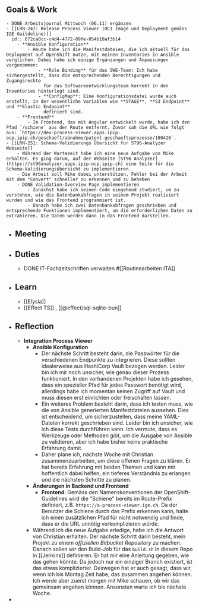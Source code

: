 ## Goals & Work
	- DONE Arbeitsjournal Mittwoch (06.11) ergänzen
	- [[LRN-247: Release Process Viewer (OCI Image und Deployment gemäss IGE Guildeline)]]
	  id:: 672ca8cc-c4d4-4772-89fe-054b18af3b14
		- **Ansible Konfiguration**
			- Heute habe ich die Manifestdateien, die ich aktuell für das Deployment auf OpenShift nutze, mit meinen Inventories in Ansible verglichen. Dabei habe ich einige Ergänzungen und Anpassungen vorgenommen:
				- **Role Binding** für das SWE-Team: Ich habe sichergestellt, dass die entsprechenden Berechtigungen und Zugangsrechte
				  für das Softwareentwicklungsteam korrekt in den Inventories hinterlegt sind.
				- **ConfigMap**: Eine Konfigurationsdatei wurde auch erstellt, in der wesentliche Variablen wie **STAGE**, **S3 Endpoint** und **Elastic Endpoint**
				  definiert sind.
		- **Frontend**
			- Im Frontend, das mit Angular entwickelt wurde, habe ich den Pfad `/schiene` aus der Route entfernt. Zuvor sah die URL wie folgt aus: `https://dev-process-viewer.apps.ipip-ocp.ipip.ch/geschaeft/abnahme/patent-geschaeftsprozesse/100426`.
	- [[LRN-251: Schema-Validierungs Übersicht für ST96-Analyzer Webseite]]
		- Während der Wartezeit habe ich eine neue Aufgabe von Mike erhalten. Es ging darum, auf der Webseite [ST96 Analyzer](https://st96analyzer.apps.ipip-ocp.ipip.ch) eine Seite für die Schema-Validierungsübersicht zu implementieren.
		- Die Arbeit soll Mike dabei unterstützen, Fehler bei der Arbeit mit dem "Convert" schneller zu erkennen und zu beheben
		- DONE Validation-Overview Page implementieren
			- Zunächst habe ich seinen Code eingehend studiert, um zu verstehen, wie die Datenbankabfragen in seinem Projekt realisiert wurden und wie das Frontend programmiert ist.
			- Danach habe ich zwei Datenbankabfragen geschrieben und entsprechende Funktionen implementiert, um die erforderlichen Daten zu extrahieren. Die Daten werden dann in das Frontend darstellen.
- ## Meeting
- ## Duties
	- DONE IT-Fachzeitschriften verwalten #[[Routinearbeiten ITA]]
- ## Learn
	- [[Elysia]]
	- [[Effect TS]] , [[@effect/sql-sqlite-bun]]
- ## Reflection
	- **Integration Process Viewer**
		- **Ansible Konfiguration**
			- Der nächste Schritt besteht darin, die Passwörter für die verschiedenen Endpunkte zu integrieren. Diese sollten idealerweise aus HashiCorp Vault bezogen werden. Leider bin ich mir noch unsicher, wie genau dieser Prozess funktioniert. In den vorhandenen Projekten habe ich gesehen, dass ein spezieller Pfad für jedes Passwort benötigt wird, allerdings habe ich momentan keinen Zugriff auf Vault und muss diesen erst einrichten oder freischalten lassen.
			- Ein weiteres Problem besteht darin, dass ich testen muss, wie die von Ansible generierten Manifestdateien aussehen. Dies ist entscheidend, um sicherzustellen, dass meine YAML-Dateien korrekt geschrieben sind. Leider bin ich unsicher, wie ich diese Tests durchführen kann. Ich vermute, dass es Werkzeuge oder Methoden gibt, um die Ausgabe von Ansible zu validieren, aber ich habe bisher keine praktische Erfahrung damit.
			- Daher plane ich, nächste Woche mit Christian zusammenzuarbeiten, um diese offenen Fragen zu klären. Er hat bereits Erfahrung mit beiden Themen und kann mir hoffentlich dabei helfen, ein tieferes Verständnis zu erlangen und die nächsten Schritte zu planen.
		- **Änderungen in Backend und Frontend**
			- **Frontend**: Gemäss den Namenskonventionen der OpenShift-Guidelines wird die "Schiene" bereits im Route-Prefix definiert, z.B. `https://a-process-viewer.ige.ch`. Da der Benutzer die Schiene durch das Prefix erkennen kann, halte ich einen zusätzlichen Pfad für nicht notwendig und finde, dass er die URL unnötig verkomplizieren würde.
		- Während ich die neue Aufgabe erledige, habe ich die Antwort von Christian erhalten. Der nächste Schritt darin besteht, mein Projekt zu einem *offiziellen Bitbucket Repository* zu machen. Danach sollen wir den Build-Job für das `build.sh` in diesem Repo in [[Jenkins]] definieren. Er hat mir eine Anleitung gegeben, wie das gehen könnte. Da jedoch nur ein einziger Branch existiert, ist das etwas komplizierter. Deswegen hat er auch gesagt, dass wir, wenn ich bis Montag Zeit habe, das zusammen angehen können. Ich werde aber zuerst morgen mit Mike schauen, ob wir das gemeinsam angehen können. Ansonsten warte ich bis nächste Woche.
-